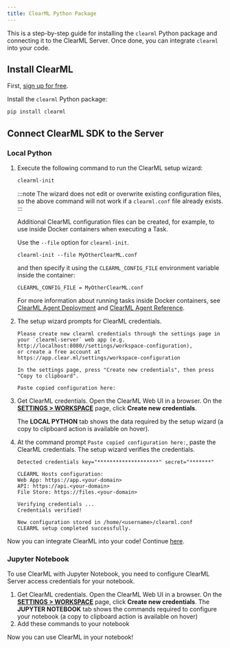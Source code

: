 ```yaml
---
title: ClearML Python Package 
---
```


This is a step-by-step guide for installing the `clearml` Python package and connecting it to the ClearML Server. Once done,
you can integrate `clearml` into your code. 

## Install ClearML


First, [sign up for free](https://app.clear.ml).

Install the `clearml` Python package:
```bash
pip install clearml
```

## Connect ClearML SDK to the Server 

### Local Python
1. Execute the following command to run the ClearML setup wizard:

   ```bash
   clearml-init
   ```
   
   :::note 
   The wizard does not edit or overwrite existing configuration files, so the above command will not work if a `clearml.conf`
   file already exists.
   :::

   <Collapsible type="info" title="Learn about creating multiple ClearML configuration files">

   Additional ClearML configuration files can be created, for example, to use inside Docker containers when executing 
   a Task.
   
   Use the `--file` option for `clearml-init`.

   ```
   clearml-init --file MyOtherClearML.conf
   ```
   
   and then specify it using the ``CLEARML_CONFIG_FILE`` environment variable inside the container:
        
   ```
   CLEARML_CONFIG_FILE = MyOtherClearML.conf
   ```
   
   For more information about running tasks inside Docker containers, see [ClearML Agent Deployment](../clearml_agent/clearml_agent_deployment_bare_metal.md)
   and [ClearML Agent Reference](../clearml_agent/clearml_agent_ref.md).
    
   </Collapsible>
   
1. The setup wizard prompts for ClearML credentials.

   ```console
   Please create new clearml credentials through the settings page in your `clearml-server` web app (e.g. http://localhost:8080//settings/workspace-configuration), 
   or create a free account at https://app.clear.ml/settings/workspace-configuration
   
   In the settings page, press "Create new credentials", then press "Copy to clipboard".
   
   Paste copied configuration here:
   ```
      
1. Get ClearML credentials. Open the ClearML Web UI in a browser. On the [**SETTINGS > WORKSPACE**](https://app.clear.ml/settings/workspace-configuration) 
   page, click **Create new credentials**.
   
   The **LOCAL PYTHON** tab shows the data required by the setup wizard (a copy to clipboard action is available on 
   hover).
    
1. At the command prompt `Paste copied configuration here:`, paste the ClearML credentials.
   The setup wizard verifies the credentials. 
   ```console
   Detected credentials key="********************" secret="*******"

   CLEARML Hosts configuration:
   Web App: https://app.<your-domain>
   API: https://api.<your-domain>
   File Store: https://files.<your-domain>
            
   Verifying credentials ...
   Credentials verified!
    
   New configuration stored in /home/<username>/clearml.conf
   CLEARML setup completed successfully.
   ```
   
Now you can integrate ClearML into your code! Continue [here](../getting_started/auto_log_exp.md).

### Jupyter Notebook
To use ClearML with Jupyter Notebook, you need to configure ClearML Server access credentials for your notebook.

1. Get ClearML credentials. Open the ClearML Web UI in a browser. On the [**SETTINGS > WORKSPACE**](https://app.clear.ml/settings/workspace-configuration) 
   page, click **Create new credentials**. The **JUPYTER NOTEBOOK** tab shows the commands required to configure your 
   notebook (a copy to clipboard action is available on hover)
1. Add these commands to your notebook

Now you can use ClearML in your notebook!
